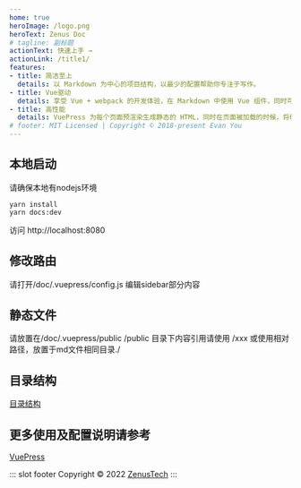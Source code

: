 ```yaml
---
home: true
heroImage: /logo.png
heroText: Zenus Doc
# tagline: 副标题
actionText: 快速上手 →
actionLink: /title1/
features:
- title: 简洁至上
  details: 以 Markdown 为中心的项目结构，以最少的配置帮助你专注于写作。
- title: Vue驱动
  details: 享受 Vue + webpack 的开发体验，在 Markdown 中使用 Vue 组件，同时可以使用 Vue 来开发自定义主题。
- title: 高性能
  details: VuePress 为每个页面预渲染生成静态的 HTML，同时在页面被加载的时候，将作为 SPA 运行。
# footer: MIT Licensed | Copyright © 2018-present Evan You
---
```

## 本地启动
请确保本地有nodejs环境

    yarn install
    yarn docs:dev
    
访问 http://localhost:8080

## 修改路由
请打开/doc/.vuepress/config.js
编辑sidebar部分内容

## 静态文件
请放置在/doc/.vuepress/public
/public 目录下内容引用请使用 /xxx
或使用相对路径，放置于md文件相同目录./

## 目录结构
[目录结构](https://vuepress.vuejs.org/zh/guide/directory-structure.html)

## 更多使用及配置说明请参考
[VuePress](https://vuepress.vuejs.org/)

::: slot footer
Copyright © 2022 [ZenusTech](https://zenustech.com)
:::